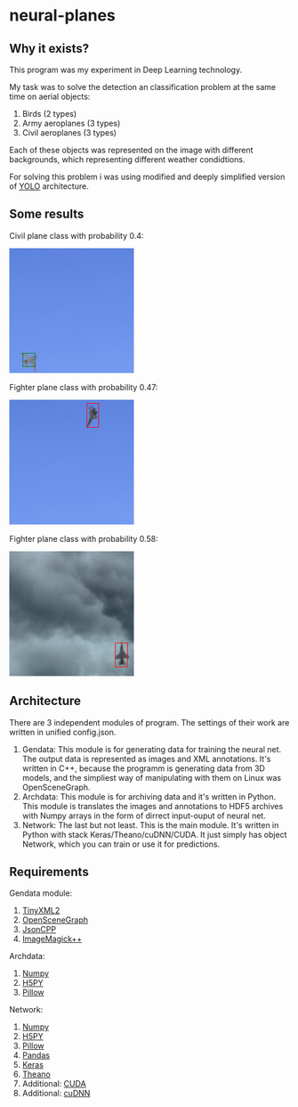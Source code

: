 # neural-planes

## Why it exists?
This program was my experiment in Deep Learning technology. 

My task was to solve the detection an classification problem at the same time on aerial objects:

1. Birds (2 types)
2. Army aeroplanes (3 types)
3. Civil aeroplanes (3 types)

Each of these objects was represented on the image with different backgrounds, which representing 
different weather condidtions.

For solving this problem i was using modified and deeply simplified version of [YOLO](https://arxiv.org/abs/1506.02640) architecture.

## Some results

Civil plane class with probability 0.4:

![alt text](https://github.com/dkaravaev/neural-planes/blob/master/results/civil_pr40.png)

Fighter plane class with probability 0.47:

![alt text](https://github.com/dkaravaev/neural-planes/blob/master/results/fighter_pr47.png)

Fighter plane class with probability 0.58:

![alt text](https://github.com/dkaravaev/neural-planes/blob/master/results/fighter_pr58.png)

## Architecture

There are 3 independent modules of program. The settings of their work are written in unified config.json.

1. Gendata:
This module is for generating data for training the neural net. The output data is represented as images and XML annotations.
It's written in С++, because the programm is generating data from 3D models, and the simpliest way of 
manipulating with them on Linux was OpenSceneGraph. 
2. Archdata:
This module is for archiving data and it's written in Python. This module is translates the images and annotations to HDF5 archives
with Numpy arrays in the form of dirrect input-ouput of neural net.
3. Network:
The last but not least. This is the main module. It's written in Python with stack Keras/Theano/cuDNN/CUDA. It just simply has object Network,
which you can train or use it for predictions.

## Requirements
Gendata module:

1. [TinyXML2](https://github.com/leethomason/tinyxml2)
2. [OpenSceneGraph](https://github.com/openscenegraph/OpenSceneGraph)
3. [JsonCPP](https://github.com/open-source-parsers/jsoncpp)
4. [ImageMagick++](https://github.com/ImageMagick/ImageMagick)

Archdata:

1. [Numpy](http://www.numpy.org/)
2. [H5PY](http://www.h5py.org/)
3. [Pillow](https://pillow.readthedocs.io/en/3.4.x/)

Network:

1. [Numpy](http://www.numpy.org/)
2. [H5PY](http://www.h5py.org/)
3. [Pillow](https://pillow.readthedocs.io/en/3.4.x/)
4. [Pandas](http://pandas.pydata.org/)
5. [Keras](https://keras.io/)
6. [Theano](http://deeplearning.net/software/theano/)
7. Additional: [CUDA](https://developer.nvidia.com/cuda-zone)
8. Additional: [cuDNN](https://developer.nvidia.com/cudnn)